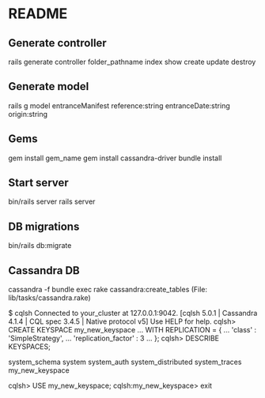 # README

## Generate controller
rails generate controller folder_pathname index show create update destroy

## Generate model
rails g model entranceManifest reference:string entranceDate:string origin:string

## Gems
gem install gem_name
gem install cassandra-driver
bundle install

## Start server
bin/rails server
rails server

## DB migrations
bin/rails db:migrate

## Cassandra DB
cassandra -f
bundle exec rake cassandra:create_tables (File: lib/tasks/cassandra.rake)

$ cqlsh
Connected to your_cluster at 127.0.0.1:9042.
[cqlsh 5.0.1 | Cassandra 4.1.4 | CQL spec 3.4.5 | Native protocol v5]
Use HELP for help.
cqlsh> CREATE KEYSPACE my_new_keyspace
   ... WITH REPLICATION = {
   ...   'class' : 'SimpleStrategy',
   ...   'replication_factor' : 3
   ... };
cqlsh> DESCRIBE KEYSPACES;

system_schema  system  system_auth  system_distributed  system_traces  my_new_keyspace

cqlsh> USE my_new_keyspace;
cqlsh:my_new_keyspace> exit

